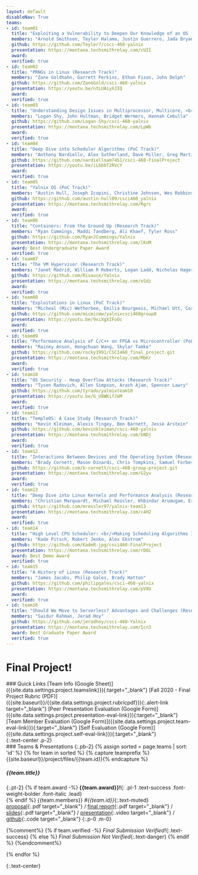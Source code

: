 ```yaml
---
layout: default
disableNav: True
teams:
- id: team01
  title: "Exploiting a Vulnerability to Deepen Our Knowledge of an OS (Research Track)"
  members: "Arnold Smithson, Teyler Halama, Justin Guerrero, Jada Bryant"
  github: https://github.com/Teyler7/csci-460-yalnix
  presentation: https://montana.techsmithrelay.com/cUII
  award:
  verified: true
- id: team02
  title: "PRNGs in Linux (Research Track)"
  members: "Zane Goldhahn, Garrett Perkins, Ethan Fison, John Dolph"
  github: https://github.com/ZaneGold/csci-460-yalnix
  presentation: https://youtu.be/ntLUAiyXJIQ
  award:
  verified: true
- id: team03
  title: "Understanding Design Issues in Multiprocessor, Multicore, <br/>and Real-Time Scheduling on Linux (Research Track)"
  members: "Logan Shy, John Hultman, Bridget Wermers, Hannah Cebulla"
  github: https://github.com/Logan-Shy/csci-460-yalnix
  presentation: https://montana.techsmithrelay.com/LpWb
  award:
  verified: true
- id: team04
  title: "Deep Dive into Scheduler Algorithms (PoC Track)"
  members: "Anthony Nardiello, Alex Sutherland, Dave Miller, Greg Martin"
  github: https://github.com/nardielloam7451/csci-460-FinalProject
  presentation: https://youtu.be/iLbbbT2RVcY
  award:
  verified: true
- id: team05
  title: "Yalnix OS (PoC Track)"
  members: "Austin Hull, Joseph Icopini, Christine Johnson, Wes Robbins"
  github: https://github.com/austin-hull09/csci460_yalnix
  presentation: https://montana.techsmithrelay.com/Rgrc
  award:
  verified: true
- id: team06
  title: "Containers: From the Ground Up (Research Track)"
  members: "Ryan Cummings, Maddi Tandberg, Ali Khaef, Tyler Ross"
  github: https://github.com/RyanJCummings/Yalnix
  presentation: https://montana.techsmithrelay.com/lKoM
  award: Best Undergraduate Paper Award
  verified: true
- id: team07
  title: "The VM Hypervisor (Research Track)"
  members: "Janet Madrid, William R Roberts, Logan Ladd, Nicholas Hager"
  github: https://github.com/Risauce/Yalnix
  presentation: https://montana.techsmithrelay.com/oSdz
  award:
  verified: true
- id: team08
  title: "Exploitations in Linux (PoC Track)"
  members: "Micheal (Mic) Wetherbee, Emilia Bourgeois, Michael Utt, Cory Lagor"
  github: https://github.com/micmicmw/yalnixcsci460group8
  presentation: https://youtu.be/9xiXgXIFoOc
  award:
  verified: true
- id: team09
  title: "Performance Analysis of C/C++ on FPGA vs Microcontroller (PoC Track)"
  members: "Rainey Anson, Hongchuan Wang, Skylar Tamke"
  github: https://github.com/rocky1991/CSCI460_final_project.git
  presentation: https://montana.techsmithrelay.com/MbKr
  award:
  verified: true
- id: team10
  title: "OS Security - Heap Overflow Attacks (Research Track)"
  members: "Tysen Radovich, Allen Simpson, Arash Ajam, Spencer Lawry"
  github: https://github.com/tyrado/yalmixteam10
  presentation: https://youtu.be/G_U8WKifJeM
  award:
  verified: true
- id: team11
  title: "TempleOS: A Case Study (Research Track)"
  members: "Kevin Kleiman, Alexis Tingey, Ben Barnett, Jesse Arstein"
  github: https://github.com/kevinkleiman/csci-460-yalnix
  presentation: https://montana.techsmithrelay.com/bNDj
  award:
  verified: true
- id: team12
  title: "Interactions Between Devices and the Operating System (Research Track)"
  members: "Brady Cornett, Mason Dinardi, Chris Tompkins, Samuel Forbes"
  github: https://github.com/b-cornett/csci-460-group-project.git
  presentation: https://montana.techsmithrelay.com/G2yv
  award:
  verified: true
- id: team13
  title: "Deep Dive into Linux Kernels and Performance Analysis (Research Track)"
  members: "Christian Marquardt, Michael Ressler, Khbindar Arumugam, Eric Kempf"
  github: https://github.com/mressler97/yalnix-team13
  presentation: https://montana.techsmithrelay.com/c4H2
  award:
  verified: true
- id: team14
  title: "High Level CPU Scheduler: <br/>Making Scheduling Algorithms Interactive and Understandable (PoC Track)"
  members: "Kade Pitsch, Robert Jenko, Alex Ekstrom"
  github: https://github.com/KadeR-jpg/csci460-FinalProject
  presentation: https://montana.techsmithrelay.com/rD6L
  award: Best Demo Award
  verified: true
- id: team15
  title: "A History of Linux (Research Track)"
  members: "James Jacobs, Philip Gales, Brady Hatton"
  github: https://github.com/philipgales/csci-460-yalnix
  presentation: https://montana.techsmithrelay.com/pV8U
  award:
  verified: true
- id: team16
  title: "Should We Move to Serverless? Advantages and Challenges (Research Track)"
  members: "Saidur Rahman, Jerad Hoy"
  github: https://github.com/jeradhoy/csci-460-Yalnix
  presentation: https://montana.techsmithrelay.com/Icn3
  award: Best Graduate Paper Award
  verified: true
---
```


# Final Project!

<div markdown="1">
### Quick Links
<!-- Most of these links have been disabled or made private following the conclusion of the course. -->
[Team Info (Google Sheet)]({{site.data.settings.project.teamslink}}){:target="_blank"}  
[Fall 2020 - Final Project Rubric (PDF)]({{site.baseurl}}/{{site.data.settings.project.rubricpdf}}){:.alert-link target="_blank"}  
[Peer Presentation Evaluation (Google Form)]({{site.data.settings.project.presentation-eval-link}}){:target="_blank"}  
[Team Member Evaluation (Google Form)]({{site.data.settings.project.team-eval-link}}){:target="_blank"}  
[Self Evaluation (Google Form)]({{site.data.settings.project.self-eval-link}}){:target="_blank"}  
</div>
{:.text-center .p-2}

<div markdown="1">
### Teams & Presentations
{:.pb-2}
{% assign sorted = page.teams | sort: 'id' %}
{% for team in sorted %}
{% capture teamprefix %}{{site.baseurl}}/project/files/{{team.id}}{% endcapture %}

##### {{team.title}}
{:.pt-2}
{% if team.award -%}**<i class="far fa-award"></i> {{team.award}}!**{: .pl-1 .text-success .font-weight-bolder .font-italic .lead}<br/>{% endif %}
{{team.members}} _#{{team.id}}_{:.text-muted}<br/>
[proposal]({{teamprefix}}-proposal.pdf){:.pdf target="_blank"} /
[final report]({{teamprefix}}-final.pdf){:.pdf target="_blank"} /
[slides]({{teamprefix}}-slides.pdf){:.pdf target="_blank"} /
[presentation]({{team.presentation}}){:.video target="_blank"} /
[github]({{team.github}}){:.code target="_blank"}
{:.p-0 .m-0}

{%comment%}
{% if team.verified -%}
_Final Submission Verified!_{:.text-success}
{% else %}
_Final Submission Not Verified_{:.text-danger}
{% endif %}
{%endcomment%}

{% endfor %}
</div>
{:.text-center}
